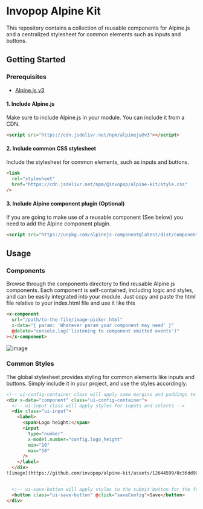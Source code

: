 # Invopop Alpine Kit

This repository contains a collection of reusable components for Alpine.js and a centralized stylesheet for common elements such as inputs and buttons.

## Getting Started

### Prerequisites

- [Alpine.js v3](https://github.com/alpinejs/alpine)

#### 1. Include Alpine.js

Make sure to include Alpine.js in your module. You can include it from a CDN.

```html
<script src="https://cdn.jsdelivr.net/npm/alpinejs@v3"></script>
```

#### 2. Include common CSS stylesheet

Include the stylesheet for common elements, such as inputs and buttons.

```html
<link
  rel="stylesheet"
  href="https://cdn.jsdelivr.net/npm/@invopop/alpine-kit/style.css"
/>
```

#### 3. Include Alpine component plugin (Optional)

If you are going to make use of a reusable component (See below) you need to add the Alpine component plugin.

```html
<script src="https://unpkg.com/alpinejs-component@latest/dist/component.min.js"></script>
```

## Usage

### Components

Browse through the components directory to find reusable Alpine.js components. Each component is self-contained, including logic and styles, and can be easily integrated into your module. Just copy and paste the html file relative to your index.html file and use it like this

```html
<x-component
  url="/path/to-the-file/image-picker.html"
  x-data="{ param: 'Whatever param your component may need' }"
  @delete="console.log('listening to component emitted events')"
></x-component>
```

![image](https://github.com/invopop/alpine-kit/assets/12644599/26e26461-644c-4b89-b3a0-018d6447beec)


### Common Styles

The global stylesheet provides styling for common elements like inputs and buttons. Simply include it in your project, and use the styles accordingly.

```html
<!-- ui-config-container class will apply some margins and paddings to the container -->
<div x-data="component" class="ui-config-container">
  <!-- ui-input class will apply styles for inputs and selects -->
  <div class="ui-input">
    <label>
      <span>Logo height:</span>
      <input
        type="number"
        x-model.number="config.logo_height"
        min="10"
        max="50"
      />
    </label>
  </div>
![image](https://github.com/invopop/alpine-kit/assets/12644599/0c36dd98-894f-4352-8304-f259de5c91f9)


  <!-- ui-save-button will apply styles to the submit button for the form -->
  <button class="ui-save-button" @click="saveConfig">Save</button>
</div>
```
